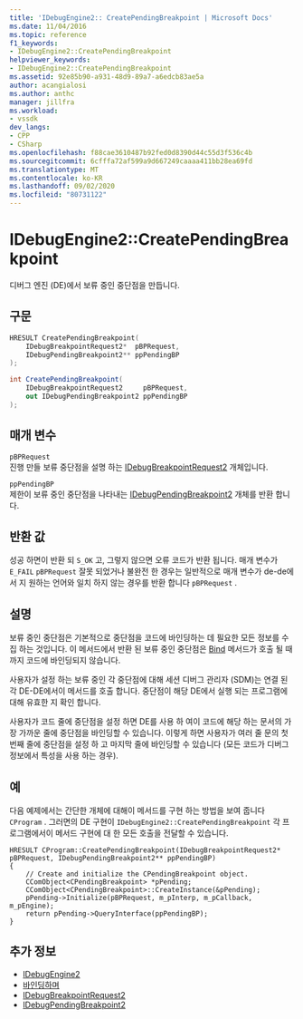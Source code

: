 ```yaml
---
title: 'IDebugEngine2:: CreatePendingBreakpoint | Microsoft Docs'
ms.date: 11/04/2016
ms.topic: reference
f1_keywords:
- IDebugEngine2::CreatePendingBreakpoint
helpviewer_keywords:
- IDebugEngine2::CreatePendingBreakpoint
ms.assetid: 92e85b90-a931-48d9-89a7-a6edcb83ae5a
author: acangialosi
ms.author: anthc
manager: jillfra
ms.workload:
- vssdk
dev_langs:
- CPP
- CSharp
ms.openlocfilehash: f88cae3610487b92fed0d8390d44c55d3f536c4b
ms.sourcegitcommit: 6cfffa72af599a9d667249caaaa411bb28ea69fd
ms.translationtype: MT
ms.contentlocale: ko-KR
ms.lasthandoff: 09/02/2020
ms.locfileid: "80731122"
---
```

# <a name="idebugengine2creatependingbreakpoint"></a>IDebugEngine2::CreatePendingBreakpoint
디버그 엔진 (DE)에서 보류 중인 중단점을 만듭니다.

## <a name="syntax"></a>구문

```cpp
HRESULT CreatePendingBreakpoint(
    IDebugBreakpointRequest2*  pBPRequest,
    IDebugPendingBreakpoint2** ppPendingBP
);
```

```csharp
int CreatePendingBreakpoint(
    IDebugBreakpointRequest2     pBPRequest,
    out IDebugPendingBreakpoint2 ppPendingBP
);
```

## <a name="parameters"></a>매개 변수
`pBPRequest`\
진행 만들 보류 중단점을 설명 하는 [IDebugBreakpointRequest2](../../../extensibility/debugger/reference/idebugbreakpointrequest2.md) 개체입니다.

`ppPendingBP`\
제한이 보류 중인 중단점을 나타내는 [IDebugPendingBreakpoint2](../../../extensibility/debugger/reference/idebugpendingbreakpoint2.md) 개체를 반환 합니다.

## <a name="return-value"></a>반환 값
성공 하면이 반환 되 `S_OK` 고, 그렇지 않으면 오류 코드가 반환 됩니다. 매개 변수가 `E_FAIL` `pBPRequest` 잘못 되었거나 불완전 한 경우는 일반적으로 매개 변수가 de-de에서 지 원하는 언어와 일치 하지 않는 경우를 반환 합니다 `pBPRequest` .

## <a name="remarks"></a>설명
보류 중인 중단점은 기본적으로 중단점을 코드에 바인딩하는 데 필요한 모든 정보를 수집 하는 것입니다. 이 메서드에서 반환 된 보류 중인 중단점은 [Bind](../../../extensibility/debugger/reference/idebugpendingbreakpoint2-bind.md) 메서드가 호출 될 때까지 코드에 바인딩되지 않습니다.

사용자가 설정 하는 보류 중인 각 중단점에 대해 세션 디버그 관리자 (SDM)는 연결 된 각 DE-DE에서이 메서드를 호출 합니다. 중단점이 해당 DE에서 실행 되는 프로그램에 대해 유효한 지 확인 합니다.

사용자가 코드 줄에 중단점을 설정 하면 DE를 사용 하 여이 코드에 해당 하는 문서의 가장 가까운 줄에 중단점을 바인딩할 수 있습니다. 이렇게 하면 사용자가 여러 줄 문의 첫 번째 줄에 중단점을 설정 하 고 마지막 줄에 바인딩할 수 있습니다 (모든 코드가 디버그 정보에서 특성을 사용 하는 경우).

## <a name="example"></a>예
다음 예제에서는 간단한 개체에 대해이 메서드를 구현 하는 방법을 보여 줍니다 `CProgram` . 그러면의 DE 구현이 `IDebugEngine2::CreatePendingBreakpoint` 각 프로그램에서이 메서드 구현에 대 한 모든 호출을 전달할 수 있습니다.

```
HRESULT CProgram::CreatePendingBreakpoint(IDebugBreakpointRequest2* pBPRequest, IDebugPendingBreakpoint2** ppPendingBP)
{
    // Create and initialize the CPendingBreakpoint object.
    CComObject<CPendingBreakpoint> *pPending;
    CComObject<CPendingBreakpoint>::CreateInstance(&pPending);
    pPending->Initialize(pBPRequest, m_pInterp, m_pCallback, m_pEngine);
    return pPending->QueryInterface(ppPendingBP);
}
```

## <a name="see-also"></a>추가 정보
- [IDebugEngine2](../../../extensibility/debugger/reference/idebugengine2.md)
- [바인딩하며](../../../extensibility/debugger/reference/idebugpendingbreakpoint2-bind.md)
- [IDebugBreakpointRequest2](../../../extensibility/debugger/reference/idebugbreakpointrequest2.md)
- [IDebugPendingBreakpoint2](../../../extensibility/debugger/reference/idebugpendingbreakpoint2.md)
